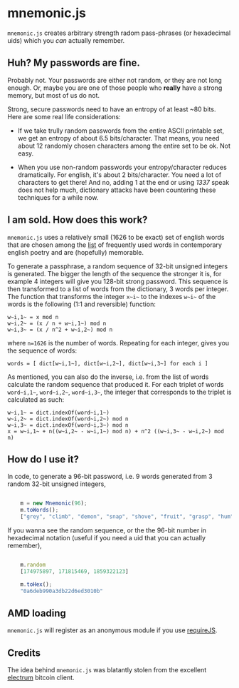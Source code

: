 # mnemonic.js

`mnemonic.js` creates arbitrary strength radom pass-phrases (or hexadecimal uids) which you *can* actually remember.

## Huh? My passwords are fine.

Probably not. Your passwords are either not random, or they are not long enough. Or, maybe you are one of those people who **really** have a strong memory, but most of us do not.

Strong, secure passwords need to have an entropy of at least ~80 bits. Here are some real life considerations:

 * If we take trully random passwords from the entire ASCII printable set, we get an entropy of about 6.5 bits/character. That means, you need about 12 randomly chosen characters among the entire set to be ok. Not easy.

 * When you use non-random passwords your entropy/character reduces dramatically. For english, it's about 2 bits/character. You need a lot of characters to get there! And no, adding 1 at the end or using *1337* speak does not help much, dictionary attacks have been countering these techniques for a while now.


## I am sold. How does this work?

`mnemonic.js` uses a relatively small (1626 to be exact) set of english words that are chosen among the [list](http://en.wiktionary.org/wiki/Wiktionary:Frequency_lists/Contemporary_poetry) of frequently used words in contemporary english poetry and are (hopefully) memorable.

To generate a passphrase, a random sequence of 32-bit unsigned integers is generated. The bigger the length of the sequence the stronger it is, for example 4 integers will give you 128-bit strong password. This sequence is then transformed to a list of words from the dictionary, 3 words per integer. The function that transforms the integer `x~i~` to the indexes `w~i~` of the words is the following (1:1 and reversible) function:

    w~i,1~ = x mod n
    w~i,2~ = (x / n + w~i,1~) mod n
    w~i,3~ = (x / n^2 + w~i,2~) mod n

where `n=1626` is the number of words. Repeating for each integer, gives you the sequence of words:

    words = [ dict[w~i,1~], dict[w~i,2~], dict[w~i,3~] for each i ]

As mentioned, you can also do the inverse, i.e. from the list of words calculate the random sequence that produced it. For each triplet of words `word~i,1~`, `word~i,2~`, `word~i,3~`, the integer that corresponds to the triplet is calculated as such:

    w~i,1~ = dict.indexOf(word~i,1~)
    w~i,2~ = dict.indexOf(word~i,2~) mod n
    w~i,3~ = dict.indexOf(word~i,3~) mod n
    x = w~i,1~ + n((w~i,2~ - w~i,1~) mod n) + n^2 ((w~i,3~ - w~i,2~) mod n)

## How do I use it?

In code, to generate a 96-bit password, i.e. 9 words generated from 3 random 32-bit unsigned integers,

```javascript

    m = new Mnemonic(96);
    m.toWords();
    ["grey", "climb", "demon", "snap", "shove", "fruit", "grasp", "hum", "self"]

```

If you wanna see the random sequence, or the the 96-bit number in hexadecimal notation (useful if you need a uid that you can actually remember),

```javascript

    m.random
    [174975897, 171815469, 1859322123]

    m.toHex();
    "0a6deb990a3db22d6ed3010b"

```

## AMD loading

`mnemonic.js` will register as an anonymous module if you use [requireJS](http://requirejs.org/).

## Credits

The idea behind `mnemonic.js` was blatantly stolen from the excellent [electrum](http://electrum.ecdsa.org/) bitcoin client.
